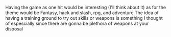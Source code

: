 Having the game as one hit would be interesting (I'll think about it) as for the theme would be Fantasy, hack and slash, rpg, and adventure
The idea of having a training ground to try out skills or weapons is something I thought of espescially since there are gonna be plethora of weapons at your disposal
